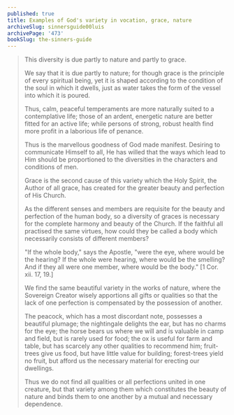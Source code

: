 ```yaml
---
published: true
title: Examples of God's variety in vocation, grace, nature
archiveSlug: sinnersguide00luis
archivePage: '473'
bookSlug: the-sinners-guide
---
```


> This diversity is due partly to nature and partly to grace.
>
> We say that it is due partly to nature; for though grace is the principle of every spiritual being, yet it is shaped according to the condition of the soul in which it dwells, just as water takes the form of the vessel into which it is poured.
>
> Thus, calm, peaceful temperaments are more naturally suited to a contemplative life; those of an ardent, energetic nature are better fitted for an active life; while persons of strong, robust health find more profit in a laborious life of penance.
>
> Thus is the marvellous goodness of God made manifest. Desiring to communicate Himself to all, He has willed that the ways which lead to Him should be proportioned to the diversities in the characters and conditions of men.
> 
> Grace is the second cause of this variety which the Holy Spirit, the Author of all grace, has created for the greater beauty and perfection of His Church.
>
> As the different senses and members are requisite for the beauty and perfection of the human body, so a diversity of graces is necessary for the complete harmony and beauty of the Church. If the faithful all practised the same virtues, how could they be called a body which necessarily consists of different members?
>
> "If the whole body," says the Apostle, "were the eye, where would be the hearing? If the whole were hearing, where would be the smelling? And if they all were one member, where would be the body." [1 Cor. xii. 17, 19.]
> 
> We find the same beautiful variety in the works of nature, where the Sovereign Creator wisely apportions all gifts or qualities so that the lack of one perfection is compensated by the possession of another.
>
> The peacock, which has a most discordant note, possesses a beautiful plumage; the nightingale delights the ear, but has no charms for the eye; the horse bears us where we will and is valuable in camp and field, but is rarely used for food; the ox is useful for farm and table, but has scarcely any other qualities to recommend him; fruit-trees give us food, but have little value for building; forest-trees yield no fruit, but afford us the necessary material for erecting our dwellings.
>
> Thus we do not find all qualities or all perfections united in one creature, but that variety among them which constitutes the beauty of nature and binds them to one another by a mutual and necessary dependence.
